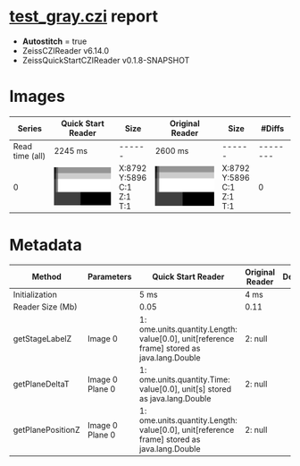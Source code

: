 # [test_gray.czi](https://zenodo.org/record/8263451/files/test_gray.czi) report
 - **Autostitch** = true
 - ZeissCZIReader v6.14.0
 - ZeissQuickStartCZIReader v0.1.8-SNAPSHOT

# Images 

| Series            | Quick Start Reader | Size | Original Reader | Size | #Diffs |
|-------------------|--------------------|------|-----------------|------|--------|
| Read time (all)   |2245 ms|------|2600 ms|------|--------|
|0|![test_gray.quick_true.flat_true.stitch_true.series_0.jpg](test_gray/test_gray.quick_true.flat_true.stitch_true.series_0.jpg)|X:8792<br>Y:5896<br>C:1<br>Z:1<br>T:1|![test_gray.quick_false.flat_true.stitch_true.series_0.jpg](test_gray/test_gray.quick_false.flat_true.stitch_true.series_0.jpg)|X:8792<br>Y:5896<br>C:1<br>Z:1<br>T:1|0|

# Metadata

|  Method            | Parameters       | Quick Start Reader | Original Reader | Delta  |
| -------------------|------------------|--------------------|-----------------|------- |
| Initialization     |                  |5 ms|4 ms|        |
| Reader Size (Mb)     |                  |0.05|0.11|        |
| getStageLabelZ| Image 0 |  1: ome.units.quantity.Length: value[0.0], unit[reference frame] stored as java.lang.Double| 2: null |
| getPlaneDeltaT| Image 0 Plane 0 |  1: ome.units.quantity.Time: value[0.0], unit[s] stored as java.lang.Double| 2: null |
| getPlanePositionZ| Image 0 Plane 0 |  1: ome.units.quantity.Length: value[0.0], unit[reference frame] stored as java.lang.Double| 2: null |
